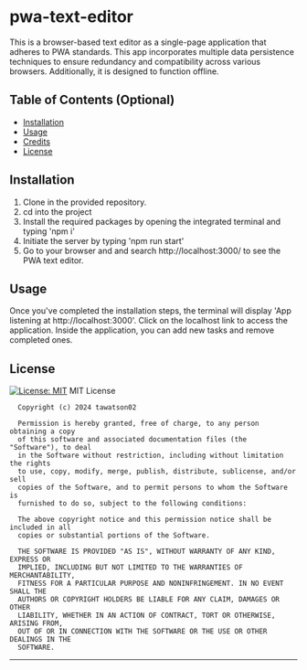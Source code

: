 # pwa-text-editor
This is a browser-based text editor as a single-page application that adheres to PWA standards. This app incorporates multiple data persistence techniques to ensure redundancy and compatibility across various browsers. Additionally, it is designed to function offline.

## Table of Contents (Optional)


- [Installation](#installation)
- [Usage](#usage)
- [Credits](#credits)
- [License](#license)

## Installation

1. Clone in the provided repository.
2. cd into the project
3. Install the required packages by opening the integrated terminal and typing 'npm i'
4. Initiate the server by typing 'npm run start'
5. Go to your browser and and search http://localhost:3000/ to see the PWA text editor.

## Usage

Once you've completed the installation steps, the terminal will display 'App listening at http://localhost:3000'. Click on the localhost link to access the application. Inside the application, you can add new tasks and remove completed ones.

## License

[![License: MIT](https://img.shields.io/badge/License-MIT-yellow.svg)](https://opensource.org/licenses/MIT)
  MIT License

      Copyright (c) 2024 tawatson02
      
      Permission is hereby granted, free of charge, to any person obtaining a copy
      of this software and associated documentation files (the "Software"), to deal
      in the Software without restriction, including without limitation the rights
      to use, copy, modify, merge, publish, distribute, sublicense, and/or sell
      copies of the Software, and to permit persons to whom the Software is
      furnished to do so, subject to the following conditions:
      
      The above copyright notice and this permission notice shall be included in all
      copies or substantial portions of the Software.
      
      THE SOFTWARE IS PROVIDED "AS IS", WITHOUT WARRANTY OF ANY KIND, EXPRESS OR
      IMPLIED, INCLUDING BUT NOT LIMITED TO THE WARRANTIES OF MERCHANTABILITY,
      FITNESS FOR A PARTICULAR PURPOSE AND NONINFRINGEMENT. IN NO EVENT SHALL THE
      AUTHORS OR COPYRIGHT HOLDERS BE LIABLE FOR ANY CLAIM, DAMAGES OR OTHER
      LIABILITY, WHETHER IN AN ACTION OF CONTRACT, TORT OR OTHERWISE, ARISING FROM,
      OUT OF OR IN CONNECTION WITH THE SOFTWARE OR THE USE OR OTHER DEALINGS IN THE
      SOFTWARE.
      
---